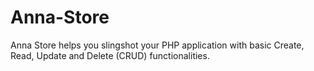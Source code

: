 # Anna-Store

Anna Store helps you slingshot your PHP application with basic Create, Read, Update and Delete (CRUD) functionalities.
